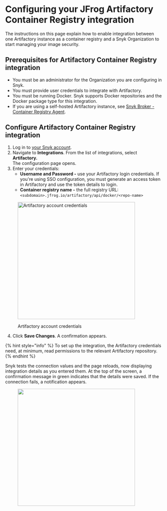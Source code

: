 # Configuring your JFrog Artifactory Container Registry integration

The instructions on this page explain how to enable integration between one Artifactory instance as a container registry and a Snyk Organization to start managing your image security.

## Prerequisites for Artifactory Container Registry integration

* You must be an administrator for the Organization you are configuring in Snyk.
* You must provide user credentials to integrate with Artifactory.&#x20;
* You must be running Docker. Snyk supports Docker repositories and the Docker package type for this integration.
* If you are using a self-hosted Artifactory instance, see [Snyk Broker - Container Registry Agent](../../../enterprise-configuration-and-implementation/snyk-broker/snyk-broker-container-registry-agent/).

## Configure Artifactory Container Registry integration&#x20;

1. Log in to [your Snyk account](https://app.snyk.io).
2. Navigate to **Integrations**. From the list of integrations, select **Artifactory.** \
   The configuration page opens.
3. Enter your credentials:
   * **Username and Password  -** use your Artifactory login credentials. If you're using SSO configuration, you must generate an access token in Artifactory and use the token details to login.
   * **Container registry name -** the full registry URL: `<subdomain>.jfrog.io/artifactory/api/docker/<repo-name>`

<figure><img src="https://user-images.githubusercontent.com/112600/144875482-078b715e-2834-469b-9983-7e88a65f175e.png" alt="Artifactory account credentials" width="375"><figcaption><p>Artifactory account credentials</p></figcaption></figure>

4. Click **Save Changes**.  A confirmation appears.

{% hint style="info" %}
To set up the integration, the Artifactory credentials need, at minimum, read permissions to the relevant Artifactory repository.
{% endhint %}

Snyk tests the connection values and the page reloads, now displaying integration details as you entered them. At the top of the screen, a confirmation message in green indicates that the details were saved. If the connection fails, a notification appears.

<figure><img src="../../../.gitbook/assets/artifactory_confirmation.png" alt="" width="375"><figcaption></figcaption></figure>
